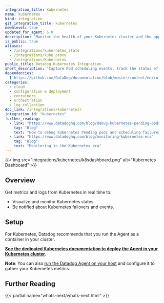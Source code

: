 ```yaml
---
integration_title: Kubernetes
name: kubernetes
kind: integration
git_integration_title: kubernetes
newhlevel: true
updated_for_agent: 6.0
description: 'Monitor the health of your Kubernetes cluster and the applications running on it. Capture Pod scheduling events, track the status of your Kubelets, and more.'
is_public: true
aliases:
  - /integrations/kubernetes_state
  - /integrations/kube_proxy
  - /integrations/Kubernetes
public_title: Datadog-Kubernetes Integration
short_description: 'Capture Pod scheduling events, track the status of your Kubelets, and more'
dependencies:
  ['https://github.com/DataDog/documentation/blob/master/content/en/integrations/kubernetes.md']
categories:
  - cloud
  - configuration & deployment
  - containers
  - orchestration
  - log collection
doc_link: /integrations/kubernetes/
integration_id: "kubernetes"
further_reading:
  - link: "https://www.datadoghq.com/blog/debug-kubernetes-pending-pods/"
    tag: "Blog"
    text: "How to debug Kubernetes Pending pods and scheduling failures"
  - link: "https://www.datadoghq.com/blog/monitoring-kubernetes-era"
    tag: "Blog"
    text: "Monitoring in the Kubernetes era"
---
```


{{< img src="integrations/kubernetes/k8sdashboard.png" alt="Kubernetes Dashboard" >}}

## Overview

Get metrics and logs from Kubernetes in real time to:

- Visualize and monitor Kubernetes states.
- Be notified about Kubernetes failovers and events.

## Setup

For Kubernetes, Datadog recommends that you run the Agent as a container in your cluster.

**[See the dedicated Kubernetes documentation to deploy the Agent in your Kubernetes cluster][1]**.

**Note**: You can also [run the Datadog Agent on your host][2] and configure it to gather your Kubernetes metrics.

## Further Reading

{{< partial name="whats-next/whats-next.html" >}}

[1]: /agent/kubernetes/
[2]: /integrations/faq/kubernetes-host-installation/
